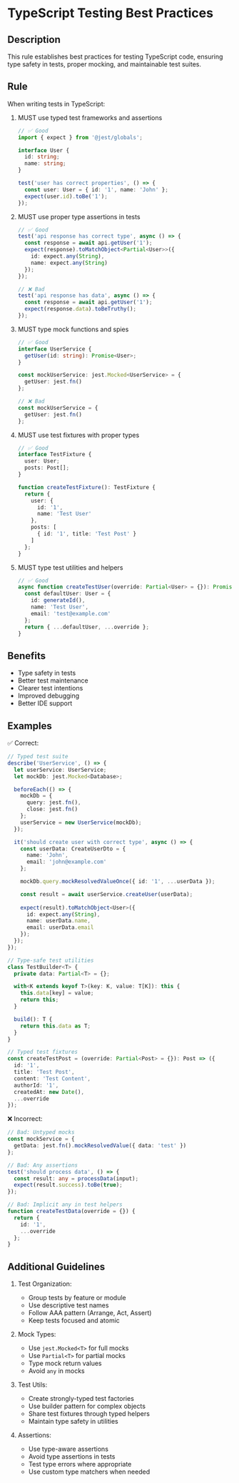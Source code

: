 # TypeScript Testing Best Practices

## Description
This rule establishes best practices for testing TypeScript code, ensuring type safety in tests, proper mocking, and maintainable test suites.

## Rule
When writing tests in TypeScript:

1. MUST use typed test frameworks and assertions
   ```typescript
   // ✅ Good
   import { expect } from '@jest/globals';
   
   interface User {
     id: string;
     name: string;
   }

   test('user has correct properties', () => {
     const user: User = { id: '1', name: 'John' };
     expect(user.id).toBe('1');
   });
   ```

2. MUST use proper type assertions in tests
   ```typescript
   // ✅ Good
   test('api response has correct type', async () => {
     const response = await api.getUser('1');
     expect(response).toMatchObject<Partial<User>>({
       id: expect.any(String),
       name: expect.any(String)
     });
   });

   // ❌ Bad
   test('api response has data', async () => {
     const response = await api.getUser('1');
     expect(response.data).toBeTruthy();
   });
   ```

3. MUST type mock functions and spies
   ```typescript
   // ✅ Good
   interface UserService {
     getUser(id: string): Promise<User>;
   }

   const mockUserService: jest.Mocked<UserService> = {
     getUser: jest.fn()
   };

   // ❌ Bad
   const mockUserService = {
     getUser: jest.fn()
   };
   ```

4. MUST use test fixtures with proper types
   ```typescript
   // ✅ Good
   interface TestFixture {
     user: User;
     posts: Post[];
   }

   function createTestFixture(): TestFixture {
     return {
       user: {
         id: '1',
         name: 'Test User'
       },
       posts: [
         { id: '1', title: 'Test Post' }
       ]
     };
   }
   ```

5. MUST type test utilities and helpers
   ```typescript
   // ✅ Good
   async function createTestUser(override: Partial<User> = {}): Promise<User> {
     const defaultUser: User = {
       id: generateId(),
       name: 'Test User',
       email: 'test@example.com'
     };
     return { ...defaultUser, ...override };
   }
   ```

## Benefits
- Type safety in tests
- Better test maintenance
- Clearer test intentions
- Improved debugging
- Better IDE support

## Examples

✅ Correct:
```typescript
// Typed test suite
describe('UserService', () => {
  let userService: UserService;
  let mockDb: jest.Mocked<Database>;

  beforeEach(() => {
    mockDb = {
      query: jest.fn(),
      close: jest.fn()
    };
    userService = new UserService(mockDb);
  });

  it('should create user with correct type', async () => {
    const userData: CreateUserDto = {
      name: 'John',
      email: 'john@example.com'
    };

    mockDb.query.mockResolvedValueOnce({ id: '1', ...userData });

    const result = await userService.createUser(userData);
    
    expect(result).toMatchObject<User>({
      id: expect.any(String),
      name: userData.name,
      email: userData.email
    });
  });
});

// Type-safe test utilities
class TestBuilder<T> {
  private data: Partial<T> = {};

  with<K extends keyof T>(key: K, value: T[K]): this {
    this.data[key] = value;
    return this;
  }

  build(): T {
    return this.data as T;
  }
}

// Typed test fixtures
const createTestPost = (override: Partial<Post> = {}): Post => ({
  id: '1',
  title: 'Test Post',
  content: 'Test Content',
  authorId: '1',
  createdAt: new Date(),
  ...override
});
```

❌ Incorrect:
```typescript
// Bad: Untyped mocks
const mockService = {
  getData: jest.fn().mockResolvedValue({ data: 'test' })
};

// Bad: Any assertions
test('should process data', () => {
  const result: any = processData(input);
  expect(result.success).toBe(true);
});

// Bad: Implicit any in test helpers
function createTestData(override = {}) {
  return {
    id: '1',
    ...override
  };
}
```

## Additional Guidelines

1. Test Organization:
   - Group tests by feature or module
   - Use descriptive test names
   - Follow AAA pattern (Arrange, Act, Assert)
   - Keep tests focused and atomic

2. Mock Types:
   - Use `jest.Mocked<T>` for full mocks
   - Use `Partial<T>` for partial mocks
   - Type mock return values
   - Avoid `any` in mocks

3. Test Utils:
   - Create strongly-typed test factories
   - Use builder pattern for complex objects
   - Share test fixtures through typed helpers
   - Maintain type safety in utilities

4. Assertions:
   - Use type-aware assertions
   - Avoid type assertions in tests
   - Test type errors where appropriate
   - Use custom type matchers when needed